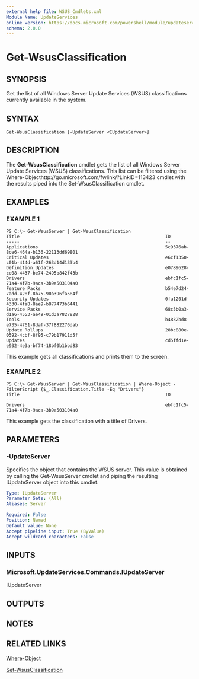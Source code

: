 ```yaml
---
external help file: WSUS_Cmdlets.xml
Module Name: UpdateServices
online version: https://docs.microsoft.com/powershell/module/updateservices/get-wsusclassification?view=windowsserver2012-ps&wt.mc_id=ps-gethelp
schema: 2.0.0
---
```


# Get-WsusClassification

## SYNOPSIS
Get the list of all Windows Server Update Services (WSUS) classifications currently available in the system.

## SYNTAX

```
Get-WsusClassification [-UpdateServer <IUpdateServer>]
```

## DESCRIPTION
The **Get-WsusClassification** cmdlet gets the list of all Windows Server Update Services (WSUS) classifications.
This list can be filtered using the Where-Objecthttp://go.microsoft.com/fwlink/?LinkID=113423 cmdlet with the results piped into the Set-WsusClassification cmdlet.

## EXAMPLES

### EXAMPLE 1
```
PS C:\> Get-WsusServer | Get-WsusClassification
Title                                                       ID 
-----                                                       -- 
Applications                                                5c9376ab-8ce6-464a-b136-22113dd69801 
Critical Updates                                            e6cf1350-c01b-414d-a61f-263d14d133b4 
Definition Updates                                          e0789628-ce08-4437-be74-2495b842f43b 
Drivers                                                     ebfc1fc5-71a4-4f7b-9aca-3b9a503104a0 
Feature Packs                                               b54e7d24-7add-428f-8b75-90a396fa584f 
Security Updates                                            0fa1201d-4330-4fa8-8ae9-b877473b6441 
Service Packs                                               68c5b0a3-d1a6-4553-ae49-01d3a7827828 
Tools                                                       b4832bd8-e735-4761-8daf-37f882276dab 
Update Rollups                                              28bc880e-0592-4cbf-8f95-c79b17911d5f 
Updates                                                     cd5ffd1e-e932-4e3a-bf74-18bf0b1bbd83
```

This example gets all classifications and prints them to the screen.

### EXAMPLE 2
```
PS C:\> Get-WsusServer | Get-WsusClassification | Where-Object -FilterScript {$_.Classification.Title -Eq "Drivers"}
Title                                                       ID 
-----                                                       -- 
Drivers                                                     ebfc1fc5-71a4-4f7b-9aca-3b9a503104a0
```

This example gets the classification with a title of Drivers.

## PARAMETERS

### -UpdateServer
Specifies the object that contains the WSUS server.
This value is obtained by calling the Get-WsusServer cmdlet and piping the resulting IUpdateServer object into this cmdlet.

```yaml
Type: IUpdateServer
Parameter Sets: (All)
Aliases: Server

Required: False
Position: Named
Default value: None
Accept pipeline input: True (ByValue)
Accept wildcard characters: False
```

## INPUTS

### Microsoft.UpdateServices.Commands.IUpdateServer
IUpdateServer

## OUTPUTS

## NOTES

## RELATED LINKS

[Where-Object](https://go.microsoft.com/fwlink/?LinkID=113423)

[Set-WsusClassification](./Set-WsusClassification.md)

